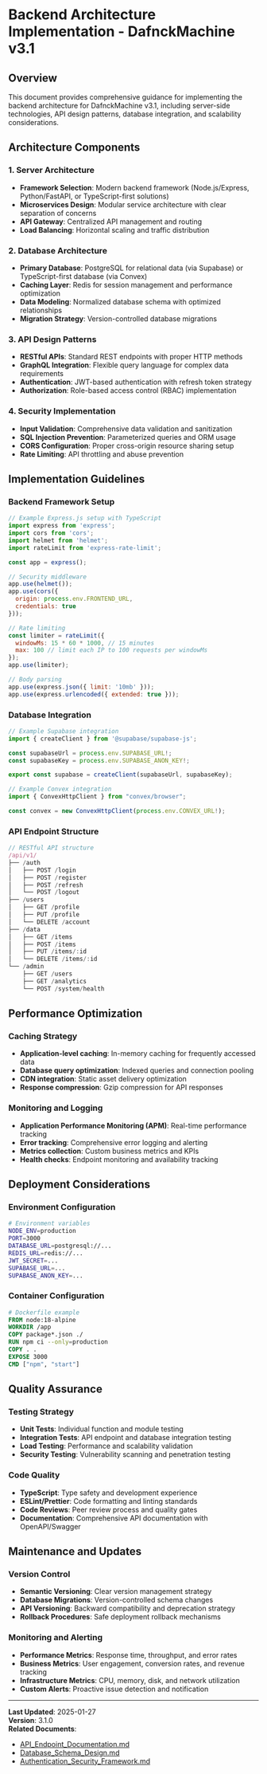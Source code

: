 # Backend Architecture Implementation - DafnckMachine v3.1

## Overview
This document provides comprehensive guidance for implementing the backend architecture for DafnckMachine v3.1, including server-side technologies, API design patterns, database integration, and scalability considerations.

## Architecture Components

### 1. Server Architecture
- **Framework Selection**: Modern backend framework (Node.js/Express, Python/FastAPI, or TypeScript-first solutions)
- **Microservices Design**: Modular service architecture with clear separation of concerns
- **API Gateway**: Centralized API management and routing
- **Load Balancing**: Horizontal scaling and traffic distribution

### 2. Database Architecture
- **Primary Database**: PostgreSQL for relational data (via Supabase) or TypeScript-first database (via Convex)
- **Caching Layer**: Redis for session management and performance optimization
- **Data Modeling**: Normalized database schema with optimized relationships
- **Migration Strategy**: Version-controlled database migrations

### 3. API Design Patterns
- **RESTful APIs**: Standard REST endpoints with proper HTTP methods
- **GraphQL Integration**: Flexible query language for complex data requirements
- **Authentication**: JWT-based authentication with refresh token strategy
- **Authorization**: Role-based access control (RBAC) implementation

### 4. Security Implementation
- **Input Validation**: Comprehensive data validation and sanitization
- **SQL Injection Prevention**: Parameterized queries and ORM usage
- **CORS Configuration**: Proper cross-origin resource sharing setup
- **Rate Limiting**: API throttling and abuse prevention

## Implementation Guidelines

### Backend Framework Setup
```javascript
// Example Express.js setup with TypeScript
import express from 'express';
import cors from 'cors';
import helmet from 'helmet';
import rateLimit from 'express-rate-limit';

const app = express();

// Security middleware
app.use(helmet());
app.use(cors({
  origin: process.env.FRONTEND_URL,
  credentials: true
}));

// Rate limiting
const limiter = rateLimit({
  windowMs: 15 * 60 * 1000, // 15 minutes
  max: 100 // limit each IP to 100 requests per windowMs
});
app.use(limiter);

// Body parsing
app.use(express.json({ limit: '10mb' }));
app.use(express.urlencoded({ extended: true }));
```

### Database Integration
```typescript
// Example Supabase integration
import { createClient } from '@supabase/supabase-js';

const supabaseUrl = process.env.SUPABASE_URL!;
const supabaseKey = process.env.SUPABASE_ANON_KEY!;

export const supabase = createClient(supabaseUrl, supabaseKey);

// Example Convex integration
import { ConvexHttpClient } from "convex/browser";

const convex = new ConvexHttpClient(process.env.CONVEX_URL!);
```

### API Endpoint Structure
```typescript
// RESTful API structure
/api/v1/
├── /auth
│   ├── POST /login
│   ├── POST /register
│   ├── POST /refresh
│   └── POST /logout
├── /users
│   ├── GET /profile
│   ├── PUT /profile
│   └── DELETE /account
├── /data
│   ├── GET /items
│   ├── POST /items
│   ├── PUT /items/:id
│   └── DELETE /items/:id
└── /admin
    ├── GET /users
    ├── GET /analytics
    └── POST /system/health
```

## Performance Optimization

### Caching Strategy
- **Application-level caching**: In-memory caching for frequently accessed data
- **Database query optimization**: Indexed queries and connection pooling
- **CDN integration**: Static asset delivery optimization
- **Response compression**: Gzip compression for API responses

### Monitoring and Logging
- **Application Performance Monitoring (APM)**: Real-time performance tracking
- **Error tracking**: Comprehensive error logging and alerting
- **Metrics collection**: Custom business metrics and KPIs
- **Health checks**: Endpoint monitoring and availability tracking

## Deployment Considerations

### Environment Configuration
```bash
# Environment variables
NODE_ENV=production
PORT=3000
DATABASE_URL=postgresql://...
REDIS_URL=redis://...
JWT_SECRET=...
SUPABASE_URL=...
SUPABASE_ANON_KEY=...
```

### Container Configuration
```dockerfile
# Dockerfile example
FROM node:18-alpine
WORKDIR /app
COPY package*.json ./
RUN npm ci --only=production
COPY . .
EXPOSE 3000
CMD ["npm", "start"]
```

## Quality Assurance

### Testing Strategy
- **Unit Tests**: Individual function and module testing
- **Integration Tests**: API endpoint and database integration testing
- **Load Testing**: Performance and scalability validation
- **Security Testing**: Vulnerability scanning and penetration testing

### Code Quality
- **TypeScript**: Type safety and development experience
- **ESLint/Prettier**: Code formatting and linting standards
- **Code Reviews**: Peer review process and quality gates
- **Documentation**: Comprehensive API documentation with OpenAPI/Swagger

## Maintenance and Updates

### Version Control
- **Semantic Versioning**: Clear version management strategy
- **Database Migrations**: Version-controlled schema changes
- **API Versioning**: Backward compatibility and deprecation strategy
- **Rollback Procedures**: Safe deployment rollback mechanisms

### Monitoring and Alerting
- **Performance Metrics**: Response time, throughput, and error rates
- **Business Metrics**: User engagement, conversion rates, and revenue tracking
- **Infrastructure Metrics**: CPU, memory, disk, and network utilization
- **Custom Alerts**: Proactive issue detection and notification

---

**Last Updated**: 2025-01-27  
**Version**: 3.1.0  
**Related Documents**: 
- [API_Endpoint_Documentation.md](mdc:01_Machine/04_Documentation/Doc/Phase_5_Deployment_PostLaunch/API_Endpoint_Documentation.md)
- [Database_Schema_Design.md](mdc:01_Machine/04_Documentation/Doc/Phase_5_Deployment_PostLaunch/Database_Schema_Design.md)
- [Authentication_Security_Framework.md](mdc:01_Machine/04_Documentation/Doc/Phase_5_Deployment_PostLaunch/Authentication_Security_Framework.md) 
